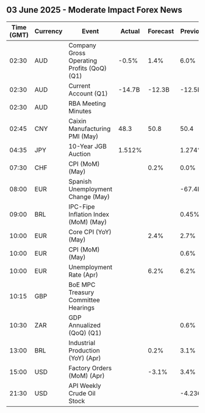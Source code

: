 ## 03 June 2025 - Moderate Impact Forex News

| Time (GMT) | Currency | Event | Actual | Forecast | Previous |
|------|----------|-------|--------|----------|----------|
| 02:30 | AUD | Company Gross Operating Profits (QoQ) (Q1) | -0.5% | 1.4% | 6.0% |
| 02:30 | AUD | Current Account (Q1) | -14.7B | -12.3B | -12.5B |
| 02:30 | AUD | RBA Meeting Minutes |  |  |  |
| 02:45 | CNY | Caixin Manufacturing PMI (May) | 48.3 | 50.8 | 50.4 |
| 04:35 | JPY | 10-Year JGB Auction | 1.512% |  | 1.274% |
| 07:30 | CHF | CPI (MoM) (May) |  | 0.2% | 0.0% |
| 08:00 | EUR | Spanish Unemployment Change (May) |  |  | -67.4K |
| 09:00 | BRL | IPC-Fipe Inflation Index (MoM) (May) |  |  | 0.45% |
| 10:00 | EUR | Core CPI (YoY) (May) |  | 2.4% | 2.7% |
| 10:00 | EUR | CPI (MoM) (May) |  |  | 0.6% |
| 10:00 | EUR | Unemployment Rate (Apr) |  | 6.2% | 6.2% |
| 10:15 | GBP | BoE MPC Treasury Committee Hearings |  |  |  |
| 10:30 | ZAR | GDP Annualized (QoQ) (Q1) |  |  | 0.6% |
| 13:00 | BRL | Industrial Production (YoY) (Apr) |  | 0.2% | 3.1% |
| 15:00 | USD | Factory Orders (MoM) (Apr) |  | -3.1% | 3.4% |
| 21:30 | USD | API Weekly Crude Oil Stock |  |  | -4.236M |
